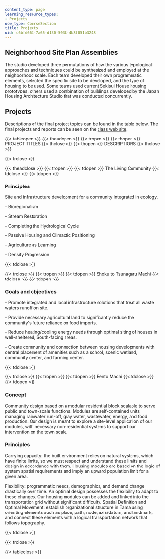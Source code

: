 ```yaml
---
content_type: page
learning_resource_types:
- Projects
ocw_type: CourseSection
title: Projects
uid: c6bfd663-7a65-d130-5038-4b8f051b3248
---
```


Neighborhood Site Plan Assemblies
---------------------------------

The studio developed three permutations of how the various typological approaches and techniques could be synthesized and employed at the neighborhood scale. Each team developed their own programmatic elements, selected the specific site to be developed, and the type of housing to be used. Some teams used current Sekisui House housing prototypes, others used a combination of buildings developed by the Japan Housing Architecture Studio that was conducted concurrently.

Projects
--------

Descriptions of the final project topics can be found in the table below. The final projects and reports can be seen on the [class web site](http://web.mit.edu/11.304j/www/japan/).

{{< tableopen >}}
{{< theadopen >}}
{{< tropen >}}
{{< thopen >}}
PROJECT TITLES
{{< thclose >}}
{{< thopen >}}
DESCRIPTIONS
{{< thclose >}}

{{< trclose >}}

{{< theadclose >}}
{{< tropen >}}
{{< tdopen >}}
The Living Community
{{< tdclose >}}
{{< tdopen >}}


### Principles

Site and infrastructure development for a community integrated in ecology.

\- Bioregionalism

\- Stream Restoration

\- Completing the Hydrological Cycle

\- Passive Housing and Climactic Positioning

\- Agriculture as Learning

\- Density Progression


{{< tdclose >}}

{{< trclose >}}
{{< tropen >}}
{{< tdopen >}}
Shoku to Tsunagaru Machi
{{< tdclose >}}
{{< tdopen >}}


### Goals and objectives

\- Promote integrated and local infrastructure solutions that treat all waste waters runoff on site.

\- Provide necessary agricultural land to significantly reduce the community's future reliance on food imports.

\- Reduce heating/cooling energy needs through optimal siting of houses in well-sheltered, South-facing areas.

\- Create community and connection between housing developments with central placement of amenities such as a school, scenic wetland, community center, and farming center.


{{< tdclose >}}

{{< trclose >}}
{{< tropen >}}
{{< tdopen >}}
Bento Machi
{{< tdclose >}}
{{< tdopen >}}


### Concept

Community design based on a modular residential block scalable to serve public and town-scale functions. Modules are self-contained units managing rainwater run-off, gray water, wastewater, energy, and food production. Our design is meant to explore a site-level application of our modules, with necessary non-residential systems to support our intervention on the town scale.

### Principles

Carrying capacity: the built environment relies on natural systems, which have finite limits, so we must respect and understand these limits and design in accordance with them. Housing modules are based on the logic of system spatial requirements and imply an upward population limit for a given area.

Flexibility: programmatic needs, demographics, and demand change drastically over time. An optimal design possesses the flexibility to adapt to these changes. Our housing modules can be added and linked into the transportation grid without significant difficulty. Spatial Definition and Optimal Movement: establish organizational structure in Tama using orienting elements such as place, path, node, axis/datum, and landmark, and connect these elements with a logical transportation network that follows topography.


{{< tdclose >}}

{{< trclose >}}

{{< tableclose >}}